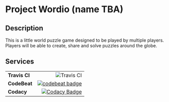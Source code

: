 # Project Wordio (name TBA)

## Description

This is a little world puzzle game designed to be played by multiple players.
Players will be able to create, share and solve puzzles around the globe.

## Services
|||
|:--|--:|
| __Travis CI__ | ![Travis CI](https://travis-ci.org/snorrwe/wordio.svg?branch=master) |
| __CodeBeat__ | [![codebeat badge](https://codebeat.co/badges/39b3bee4-80e0-4c51-8ab7-022c6ef42365)](https://codebeat.co/projects/github-com-snorrwe-wordio-master) |
| __Codacy__ | [![Codacy Badge](https://api.codacy.com/project/badge/Grade/2b643c1e623c42a3bb06d55a4b94f8e3)](https://www.codacy.com/app/snorrwe/wordio?utm_source=github.com&amp;utm_medium=referral&amp;utm_content=snorrwe/wordio&amp;utm_campaign=Badge_Grade) |
